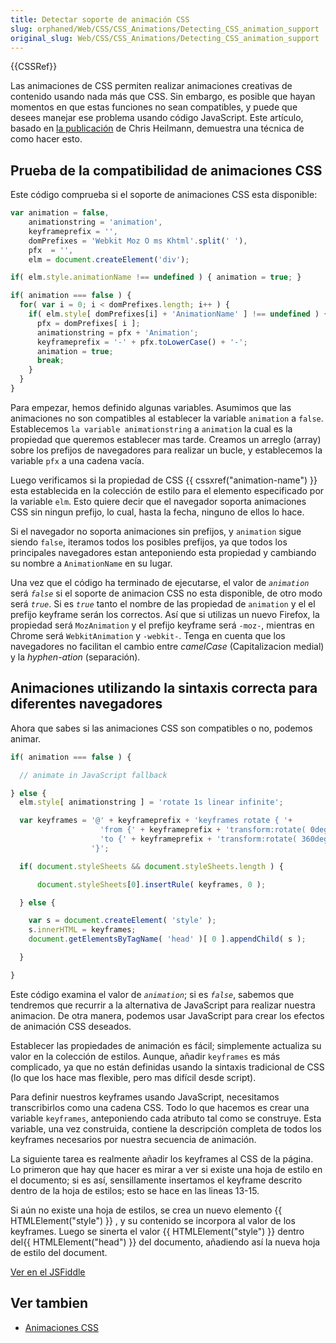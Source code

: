 ```yaml
---
title: Detectar soporte de animación CSS
slug: orphaned/Web/CSS/CSS_Animations/Detecting_CSS_animation_support
original_slug: Web/CSS/CSS_Animations/Detecting_CSS_animation_support
---
```


{{CSSRef}}

Las animaciones de CSS permiten realizar animaciones creativas de contenido usando nada más que CSS. Sin embargo, es posible que hayan momentos en que estas funciones no sean compatibles, y puede que desees manejar ese problema usando código JavaScript. Este artículo, basado en [la publicación](http://hacks.mozilla.org/2011/09/detecting-and-generating-css-animations-in-javascript/) de Chris Heilmann, demuestra una técnica de como hacer esto.

## Prueba de la compatibilidad de animaciones CSS

Este código comprueba si el soporte de animaciones CSS esta disponible:

```js
var animation = false,
    animationstring = 'animation',
    keyframeprefix = '',
    domPrefixes = 'Webkit Moz O ms Khtml'.split(' '),
    pfx  = '',
    elm = document.createElement('div');

if( elm.style.animationName !== undefined ) { animation = true; }

if( animation === false ) {
  for( var i = 0; i < domPrefixes.length; i++ ) {
    if( elm.style[ domPrefixes[i] + 'AnimationName' ] !== undefined ) {
      pfx = domPrefixes[ i ];
      animationstring = pfx + 'Animation';
      keyframeprefix = '-' + pfx.toLowerCase() + '-';
      animation = true;
      break;
    }
  }
}
```

Para empezar, hemos definido algunas variables. Asumimos que las animaciones no son compatibles al establecer la variable `animation` a `false`. Establecemos `la variable animationstring` a `animation` la cual es la propiedad que queremos establecer mas tarde. Creamos un arreglo (array) sobre los prefijos de navegadores para realizar un bucle, y establecemos la variable `pfx` a una cadena vacía.

Luego verificamos si la propiedad de CSS {{ cssxref("animation-name") }} esta establecida en la colección de estilo para el elemento especificado por la variable `elm`. Esto quiere decir que el navegador soporta animaciones CSS sin ningun prefijo, lo cual, hasta la fecha, ninguno de ellos lo hace.

Si el navegador no soporta animaciones sin prefijos, y `animation` sigue siendo `false`, iteramos todos los posibles prefijos, ya que todos los principales navegadores estan anteponiendo esta propiedad y cambiando su nombre a `AnimationName` en su lugar.

Una vez que el código ha terminado de ejecutarse, el valor de _`animation`_ será  _`false`_ si el soporte de animacion CSS no esta disponible, de otro modo será _`true`_. Si es _`true`_ tanto el nombre de las propiedad de `animation` y el el prefijo keyframe serán los correctos. Así que si utilizas un nuevo Firefox, la propiedad será `MozAnimation` y el prefijo keyframe será `-moz-`, mientras en Chrome será `WebkitAnimation` y `-webkit-`. Tenga en cuenta que los navegadores no facilitan el cambio entre _camelCase_ (Capitalizacion medial) y la _hyphen-ation_ (separación).

## Animaciones utilizando la sintaxis correcta para diferentes navegadores

Ahora que sabes si las animaciones CSS son compatibles o no, podemos animar.

```js
if( animation === false ) {

  // animate in JavaScript fallback

} else {
  elm.style[ animationstring ] = 'rotate 1s linear infinite';

  var keyframes = '@' + keyframeprefix + 'keyframes rotate { '+
                    'from {' + keyframeprefix + 'transform:rotate( 0deg ) }'+
                    'to {' + keyframeprefix + 'transform:rotate( 360deg ) }'+
                  '}';

  if( document.styleSheets && document.styleSheets.length ) {

      document.styleSheets[0].insertRule( keyframes, 0 );

  } else {

    var s = document.createElement( 'style' );
    s.innerHTML = keyframes;
    document.getElementsByTagName( 'head' )[ 0 ].appendChild( s );

  }

}
```

Este código examina el valor de _`animation`_; si es _`false`_, sabemos que tendremos que recurrir a la alternativa de JavaScript para realizar nuestra animacion. De otra manera, podemos usar JavaScript para crear los efectos de animación CSS deseados.

Establecer las propiedades de animación es fácil; simplemente actualiza su valor en la colección de estilos. Aunque, añadir `keyframes` es más complicado, ya que no están definidas usando la sintaxis tradicional de CSS (lo que los hace mas flexible, pero mas difícil desde script).

Para definir nuestros keyframes usando JavaScript, necesitamos transcribirlos como una cadena CSS. Todo lo que hacemos es crear una variable `keyframes`, anteponiendo cada atributo tal como se construye. Esta variable, una vez construida, contiene la descripción completa de todos los keyframes necesarios por nuestra secuencia de animación.

La siguiente tarea es realmente añadir los keyframes al CSS de la página. Lo primeron que hay que hacer es mirar a ver si existe una hoja de estilo en el documento; si es así, sensillamente insertamos el keyframe descrito dentro de la hoja de estilos; esto se hace en las lineas 13-15.

Si aún no existe una hoja de estilos, se crea un nuevo elemento {{ HTMLElement("style") }} , y su contenido se incorpora al valor de los keyframes. Luego se sinerta el valor {{ HTMLElement("style") }} dentro del{{ HTMLElement("head") }} del documento, añadiendo así la nueva hoja de estilo del document.

[Ver en el JSFiddle](https://jsfiddle.net/codepo8/ATS2S/8/embedded/result)

## Ver tambien

- [Animaciones CSS](/es/docs/Web/CSS/CSS_Animations/Usando_animaciones_CSS)
